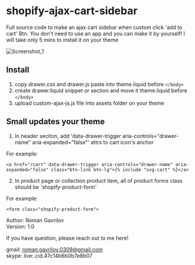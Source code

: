 # shopify-ajax-cart-sidebar
Full source code to make an ajax cart sidebar when custom click 'add to cart' Btn. You don't need to use an app and you can make it by yourself! I will take only 5 mins to install it on your theme

![Screenshot_1](https://user-images.githubusercontent.com/72150923/136978287-591490cc-534e-41b1-a0e1-f287515129a8.png)


## Install

1. copy drawer.css and drawer.js paste into theme.liquid before ```</body>```
2. create drawer.liquid snippet or section and move it theme.liquid before ```</body>```
3. upload custom-ajax-js.js file into assets folder on your theme


## Small updates your theme
1. In header seciton, add 'data-drawer-trigger aria-controls="drawer-name" aria-expanded="false"' attrs to cart icon's anchor 

For example: 
```
<a href="/cart" data-drawer-trigger aria-controls="drawer-name" aria-expanded="false" class="btn-link btn-lg">{% include "svg-cart" %}</a>
```

2. In product page or collection product item, all of product forms class should be 'shopify-product-form'

For example: 
```
<form class="shopify-product-form">
```


Author: Roman Gavrilov <br>
Version: 1.0

If you have question, please reach out to me here! 

gmail: roman.gavrilov.0309@gmail.com <br>
skype: live:.cid.47c14b6b0b7e8b07
